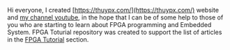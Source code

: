 Hi everyone,
I created [https://thuypx.com/](https://thuypx.com/) website and [my channel youtube](https://www.youtube.com/@ThuyXuanPham-channel), in the hope that I can be of some help to those of you who are starting to learn about FPGA programming and Embedded System.
FPGA Toturial repository was created to support the list of articles in the [FPGA Tutorial](https://thuypx.com/fpga-tutorials/) section.
